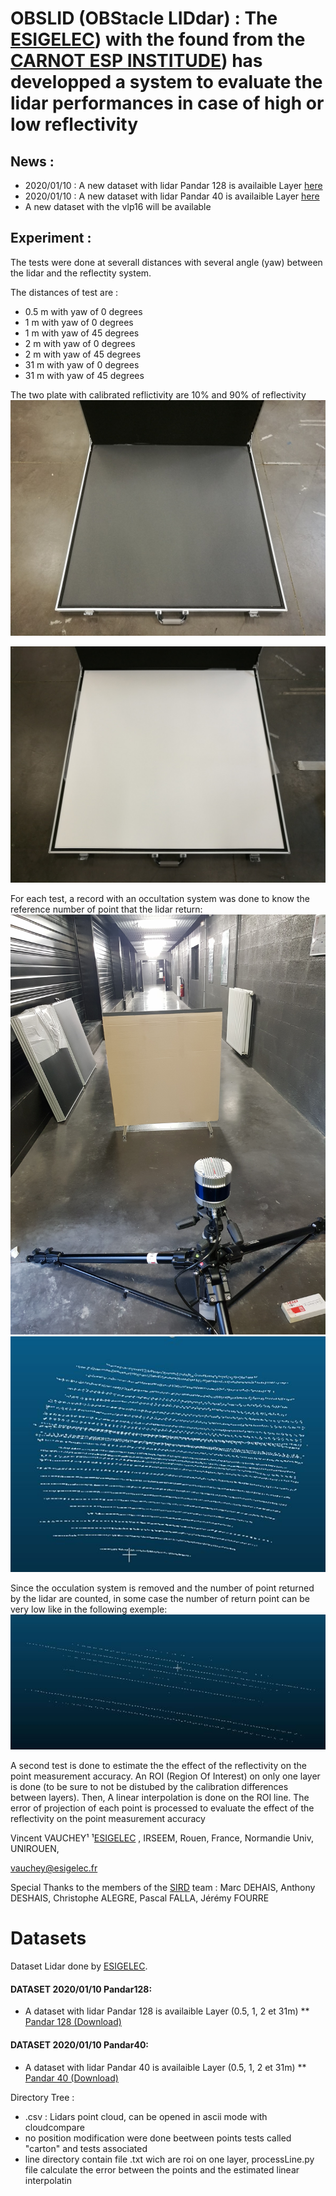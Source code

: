 
# OBSLID (OBStacle LIDdar) : The [ESIGELEC](https://www.esigelec.fr/)) with the found from the [CARNOT ESP INSTITUDE](http://www.carnot-esp.fr/)) has developped a system to evaluate the lidar performances in case of high or low reflectivity

## News :
* 2020/01/10 : A new dataset with lidar Pandar 128 is availaible Layer [here](#Pandar128)
* 2020/01/10 : A new dataset with lidar Pandar 40 is availaible Layer [here](#Pandar40)
* A new dataset with the vlp16 will be available

## Experiment :

The tests were done at severall distances with several angle (yaw) between the lidar and the reflectity system.

The distances of test are :
* 0.5 m with yaw of 0 degrees
* 1 m with yaw of 0 degrees
* 1 m with yaw of 45 degrees
* 2 m with yaw of 0 degrees
* 2 m with yaw of 45 degrees
* 31 m with yaw of 0 degrees
* 31 m with yaw of 45 degrees

The two plate with calibrated reflictivity are 10% and 90% of reflectivity
![](images/10forcent.jpg )

![](images/95forcent.jpg )


For each test, a record with an occultation system was done to know the reference number of point that the lidar return:
![](images/occultation.jpg )
![](images/lidar1.jpg )

Since the occulation system is removed and the number of point returned by the lidar are counted, in some case the number of return point can be very low like in the following exemple:
![](images/lidar2.jpg )

A second test is done to estimate the the effect of the reflectivity on the point measurement accuracy. An ROI (Region Of Interest) on only one layer is done (to be sure to not be distubed by the calibration differences between layers). Then, A linear interpolation is done on the ROI line. The error of projection of each point is processed to evaluate the effect of the reflectivity on the point measurement accuracy


Vincent VAUCHEY¹
¹[ESIGELEC](http://www.esigelec.fr/) , IRSEEM, Rouen, France, Normandie Univ, UNIROUEN, 

vauchey@esigelec.fr

Special Thanks to the members of the [SIRD](http://www.esigelec.fr/en/node/113) team : Marc DEHAIS, Anthony DESHAIS, Christophe ALEGRE, Pascal FALLA, Jérémy FOURRE


# Datasets
Dataset Lidar done by [ESIGELEC](http://www.esigelec.fr/).


<a id="Pandar128"></a>
#### DATASET 2020/01/10 Pandar128: 
* A dataset with lidar Pandar 128 is availaible Layer (0.5, 1, 2 et 31m)
  **  [Pandar 128 (Download)](https://esigelec-my.sharepoint.com/:f:/g/personal/vauchey_esigelec_fr/Es6-VHjNiZBOubLo9q2Q1yMBoJ9y7BUGPe2NENOk30hMSA?e=WaCXvv)


<a id="Pandar40"></a>
#### DATASET 2020/01/10 Pandar40: 
* A dataset with lidar Pandar 40 is availaible Layer (0.5, 1, 2 et 31m)
  ** [Pandar 40 (Download)](https://esigelec-my.sharepoint.com/:f:/g/personal/vauchey_esigelec_fr/Es6-VHjNiZBOubLo9q2Q1yMBoJ9y7BUGPe2NENOk30hMSA?e=WaCXvv)




Directory Tree :
* .csv : Lidars point cloud, can be opened in ascii mode with cloudcompare
* no position modification were done beetween points tests called "carton" and tests associated
* line directory contain file .txt wich are roi on one layer, processLine.py file calculate the error between the points and the estimated linear interpolatin






